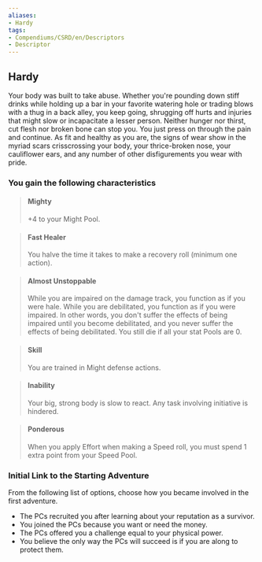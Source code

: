 ```yaml
---
aliases:
- Hardy
tags:
- Compendiums/CSRD/en/Descriptors
- Descriptor
---
```


## Hardy  
Your body was built to take abuse. Whether you're pounding down stiff drinks while holding up a bar in your favorite watering hole or trading blows with a thug in a back alley, you keep going, shrugging off hurts and injuries that might slow or incapacitate a lesser person. Neither hunger nor thirst, cut flesh nor broken bone can stop you. You just press on through the pain and continue.
As fit and healthy as you are, the signs of wear show in the myriad scars crisscrossing your body, your thrice-broken nose, your cauliflower ears, and any number of other disfigurements you wear with pride.
### You gain the following characteristics  
> #### Mighty
> +4 to your Might Pool.  

> #### Fast Healer
> You halve the time it takes to make a recovery roll (minimum one action).  

> #### Almost Unstoppable
> While you are impaired on the damage track, you function as if you were hale. While you are debilitated, you function as if you were impaired. In other words, you don't suffer the effects of being impaired until you become debilitated, and you never suffer the effects of being debilitated. You still die if all your stat Pools are 0.  

> #### Skill
> You are trained in Might defense actions.  

> #### Inability
> Your big, strong body is slow to react. Any task involving initiative is hindered.  

> #### Ponderous
> When you apply Effort when making a Speed roll, you must spend 1 extra point from your Speed Pool.  

### Initial Link to the Starting Adventure  
From the following list of options, choose how you became involved in the first adventure.  
- The PCs recruited you after learning about your reputation as a survivor.  
- You joined the PCs because you want or need the money.  
- The PCs offered you a challenge equal to your physical power.  
- You believe the only way the PCs will succeed is if you are along to protect them.  